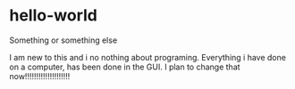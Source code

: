 # hello-world
Something or something else

I am new to this and i no nothing about programing. Everything i have done on a computer, has been done in the GUI. I plan to change that now!!!!!!!!!!!!!!!!!!!!
